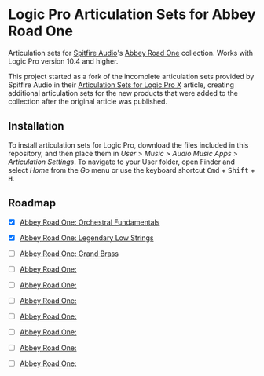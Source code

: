 # Logic Pro Articulation Sets for Abbey Road One
Articulation sets for [Spitfire Audio](https://www.spitfireaudio.com/)'s [Abbey Road One](https://www.spitfireaudio.com/abbey-road-one) collection. Works with Logic Pro version 10.4 and higher.

This project started as a fork of the incomplete articulation sets provided by Spitfire Audio in their [Articulation Sets for Logic Pro X](https://spitfireaudio.zendesk.com/hc/en-us/articles/360018909538-Articulation-Sets-for-Logic-Pro-X) article, creating additional articulation sets for the  new products that were added to the collection after the original article was published.

## Installation
To install articulation sets for Logic Pro, download the files included in this repository, and then place them in _User_ > _Music_ > _Audio Music Apps_ > _Articulation Settings_. To navigate to your User folder, open Finder and select _Home_ from the _Go_ menu or use the keyboard shortcut <kbd>Cmd</kbd> + <kbd>Shift</kbd> + <kbd>H</kbd>.

## Roadmap
- [x] [Abbey Road One: Orchestral Fundamentals](https://www.spitfireaudio.com/abbey-road-one-orchestral-foundations)
- [x] [Abbey Road One: Legendary Low Strings](https://www.spitfireaudio.com/abbey-road-one-legendary-low-strings)
- [ ] [Abbey Road One: Grand Brass](https://www.spitfireaudio.com/abbey-road-one-grand-brass)
- [ ] [Abbey Road One: ]()
- [ ] [Abbey Road One: ]()
- [ ] [Abbey Road One: ]()
- [ ] [Abbey Road One: ]()
- [ ] [Abbey Road One: ]()
- [ ] [Abbey Road One: ]()
- [ ] [Abbey Road One: ]()

